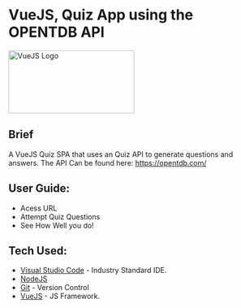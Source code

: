 # VueJS, Quiz App using the OPENTDB API
<img src="https://3lhowb48prep40031529g5yj-wpengine.netdna-ssl.com/wp-content/uploads/2019/10/logo-vuejs-min.png" height="124" width="248" alt="VueJS Logo"/>

## Brief
A VueJS Quiz SPA that uses an Quiz API to generate questions and answers.
The API Can be found here: https://opentdb.com/


## User Guide:
* Acess URL
* Attempt Quiz Questions
* See How Well you do!

## Tech Used:
* [Visual Studio Code](https://code.visualstudio.com/) - Industry Standard IDE.
* [NodeJS](https://nodejs.org/en/)
* [Git](https://git-scm.com/) - Version Control
* [VueJS](https://vuejs.org/) - JS Framework.
